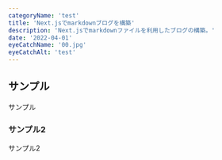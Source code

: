 ```yaml
---
categoryName: 'test'
title: 'Next.jsでmarkdownブログを構築'
description: 'Next.jsでmarkdownファイルを利用したブログの構築。'
date: '2022-04-01'
eyeCatchName: '00.jpg'
eyeCatchAlt: 'test'
---
```



## サンプル

サンプル

### サンプル2

サンプル2